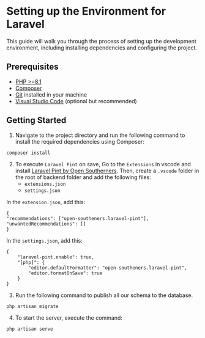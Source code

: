 # Setting up the Environment for Laravel

This guide will walk you through the process of setting up the development environment, including installing dependencies and configuring the project.

## Prerequisites

-   [PHP >=8.1](https://www.php.net/downloads.php)
-   [Composer](https://getcomposer.org/download)
-   [Git](https://git-scm.com/downloads) installed in your machine
-   [Visual Studio Code](https://code.visualstudio.com/) (optional but recommended)

## Getting Started

1. Navigate to the project directory and run the following command to install the required dependencies using Composer:

```
composer install
```

2. To execute `Laravel Pint` on save, Go to the `Extensions` in vscode and install [Laravel Pint by Open Southerners](https://marketplace.visualstudio.com/items?itemName=open-southeners.laravel-pint). Then, create a `.vscode` folder in the root of backend folder and add the following files:
    - `extensions.json`
    - `settings.json`

In the `extension.json`, add this:

```
{
"recommendations": ["open-southeners.laravel-pint"],
"unwantedRecommendations": []
}
```

In the `settings.json`, add this:

```
{
	"laravel-pint.enable": true,
	"[php]": {
		"editor.defaultFormatter": "open-southeners.laravel-pint",
		"editor.formatOnSave": true
	}
}
```

3. Run the following command to publish all our schema to the database.

```
php artisan migrate
```

4. To start the server, execute the command:

```
php artisan serve
```
